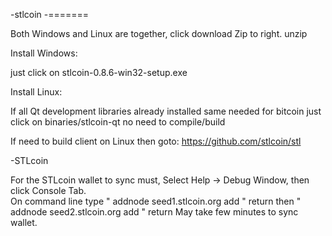 -stlcoin
-=======

Both Windows and Linux are together, click download Zip to right.
unzip

Install Windows:

just click on stlcoin-0.8.6-win32-setup.exe

Install Linux:

If all Qt development libraries already installed same needed for bitcoin
just click on binaries/stlcoin-qt  no need to compile/build

If need to build client on Linux then goto:
https://github.com/stlcoin/stl

-STLcoin 

For the STLcoin wallet to sync must, Select Help -> Debug Window, then click Console Tab.  
On command line type " addnode seed1.stlcoin.org add " return
then " addnode seed2.stlcoin.org add " return
May take few minutes to sync wallet.
